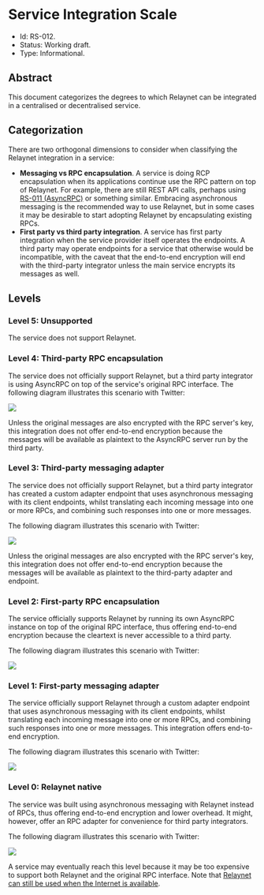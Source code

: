 # Service Integration Scale

- Id: RS-012.
- Status: Working draft.
- Type: Informational.

## Abstract

This document categorizes the degrees to which Relaynet can be integrated in a centralised or decentralised service.

## Categorization

There are two orthogonal dimensions to consider when classifying the Relaynet integration in a service:

- **Messaging vs RPC encapsulation**. A service is doing RCP encapsulation when its applications continue use the RPC pattern on top of Relaynet. For example, there are still REST API calls, perhaps using [RS-011 (AsyncRPC)](rs011-asyncrpc.md) or something similar. Embracing asynchronous messaging is the recommended way to use Relaynet, but in some cases it may be desirable to start adopting Relaynet by encapsulating existing RPCs.
- **First party vs third party integration**. A service has first party integration when the service provider itself operates the endpoints. A third party may operate endpoints for a service that otherwise would be incompatible, with the caveat that the end-to-end encryption will end with the third-party integrator unless the main service encrypts its messages as well.

## Levels

### Level 5: Unsupported

The service does not support Relaynet.

### Level 4: Third-party RPC encapsulation

The service does not officially support Relaynet, but a third party integrator is using AsyncRPC on top of the service's original RPC interface. The following diagram illustrates this scenario with Twitter:

![](assets/rs012/level4.png)

Unless the original messages are also encrypted with the RPC server's key, this integration does not offer end-to-end encryption because the messages will be available as plaintext to the AsyncRPC server run by the third party.

### Level 3: Third-party messaging adapter

The service does not officially support Relaynet, but a third party integrator has created a custom adapter endpoint that uses asynchronous messaging with its client endpoints, whilst translating each incoming message into one or more RPCs, and combining such responses into one or more messages.

The following diagram illustrates this scenario with Twitter:

![](assets/rs012/level3.png)

Unless the original messages are also encrypted with the RPC server's key, this integration does not offer end-to-end encryption because the messages will be available as plaintext to the third-party adapter and endpoint.

### Level 2: First-party RPC encapsulation

The service officially supports Relaynet by running its own AsyncRPC instance on top of the original RPC interface, thus offering end-to-end encryption because the cleartext is never accessible to a third party.

The following diagram illustrates this scenario with Twitter:

![](assets/rs012/level2.png)

### Level 1: First-party messaging adapter

The service officially support Relaynet through a custom adapter endpoint that uses asynchronous messaging with its client endpoints, whilst translating each incoming message into one or more RPCs, and combining such responses into one or more messages. This integration offers end-to-end encryption.

The following diagram illustrates this scenario with Twitter:

![](assets/rs012/level1.png)

### Level 0: Relaynet native

The service was built using asynchronous messaging with Relaynet instead of RPCs, thus offering end-to-end encryption and lower overhead. It might, however, offer an RPC adapter for convenience for third party integrators.

The following diagram illustrates this scenario with Twitter:

![](assets/rs012/level0-offline.png)

A service may eventually reach this level because it may be too expensive to support both Relaynet and the original RPC interface. Note that [Relaynet can still be used when the Internet is available](rs017-adaptive-relay.md).
